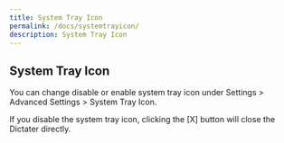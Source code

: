 ```yaml
---
title: System Tray Icon
permalink: /docs/systemtrayicon/
description: System Tray Icon
---
```


## System Tray Icon

You can change disable or enable system tray icon under Settings > Advanced Settings > System Tray Icon. 

If you disable the system tray icon, clicking the [X] button will close the Dictater directly.